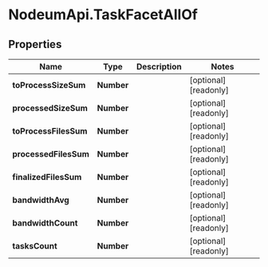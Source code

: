 # NodeumApi.TaskFacetAllOf

## Properties

Name | Type | Description | Notes
------------ | ------------- | ------------- | -------------
**toProcessSizeSum** | **Number** |  | [optional] [readonly] 
**processedSizeSum** | **Number** |  | [optional] [readonly] 
**toProcessFilesSum** | **Number** |  | [optional] [readonly] 
**processedFilesSum** | **Number** |  | [optional] [readonly] 
**finalizedFilesSum** | **Number** |  | [optional] [readonly] 
**bandwidthAvg** | **Number** |  | [optional] [readonly] 
**bandwidthCount** | **Number** |  | [optional] [readonly] 
**tasksCount** | **Number** |  | [optional] [readonly] 


